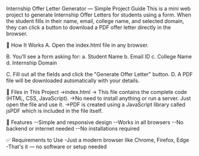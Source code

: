 Internship Offer Letter Generator — Simple Project Guide
This is a mini web project to generate Internship Offer Letters for students using a form. When the student fills in their name, email, college name, and selected domain, they can click a button to download a PDF offer letter directly in the browser.

🔧 How It Works
A. Open the index.html file in any browser.

B. You’ll see a form asking for:
     a. Student Name
     b. Email ID
     c. College Name
     d. Internship Domain

C. Fill out all the fields and click the "Generate Offer Letter" button.
D. A PDF file will be downloaded automatically with your details.

📁 Files in This Project
   ->index.html → This file contains the complete code (HTML, CSS, JavaScript).
   ->No need to install anything or run a server. Just open the file and use it.
   ->PDF is created using a JavaScript library called jsPDF which is included in the file itself.

📌 Features
   --Simple and responsive design
   --Works in all browsers
   --No backend or internet needed
   --No installations required

✅ Requirements to Use
   -Just a modern browser like Chrome, Firefox, Edge
   -That's it — no software or setup needed

